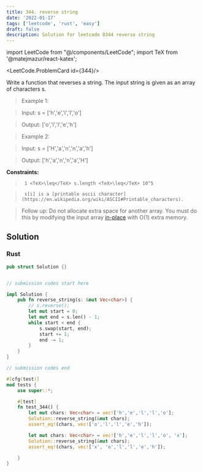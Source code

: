 ```yaml
---
title: 344. reverse string
date: '2022-01-17'
tags: ['leetcode', 'rust', 'easy']
draft: false
description: Solution for leetcode 0344 reverse string
---
```

import LeetCode from "@/components/LeetCode";
import TeX from '@matejmazur/react-katex';

<LeetCode.ProblemCard id={344}/>
 

  Write a function that reverses a string. The input string is given as an array of characters s.

   

 >   Example 1:

 >   Input: s <TeX>=</TeX> ['h','e','l','l','o']

 >   Output: ['o','l','l','e','h']

 >   Example 2:

 >   Input: s <TeX>=</TeX> ['H','a','n','n','a','h']

 >   Output: ['h','a','n','n','a','H']

   

  **Constraints:**

  

 >   	1 <TeX>\leq</TeX> s.length <TeX>\leq</TeX> 10^5

 >   	s[i] is a [printable ascii character](https://en.wikipedia.org/wiki/ASCII#Printable_characters).

  

   

 >   Follow up: Do not allocate extra space for another array. You must do this by modifying the input array [in-place](https://en.wikipedia.org/wiki/In-place_algorithm) with O(1) extra memory.


## Solution
### Rust
```rust
pub struct Solution {}


// submission codes start here

impl Solution {
    pub fn reverse_string(s: &mut Vec<char>) {
        // s.reverse();
        let mut start = 0;
        let mut end = s.len() - 1;
        while start < end {
            s.swap(start, end);
            start += 1;
            end -= 1;
        }    
    }
}

// submission codes end

#[cfg(test)]
mod tests {
    use super::*;

    #[test]
    fn test_344() {
        let mut chars: Vec<char> = vec!['h','e','l','l','o'];
        Solution::reverse_string(&mut chars);
        assert_eq!(chars, vec!['o','l','l','e','h']);

        let mut chars: Vec<char> = vec!['h','e','l','l','o', 'x'];
        Solution::reverse_string(&mut chars);
        assert_eq!(chars, vec!['x', 'o','l','l','e','h']);

    }
}

```

